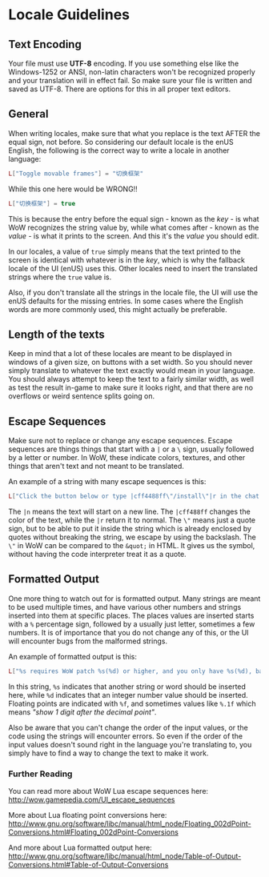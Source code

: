# Locale Guidelines  

## Text Encoding  
Your file must use **UTF-8** encoding. If you use something else like the Windows-1252 or ANSI, non-latin characters won't be recognized properly and your translation will in effect fail. So make sure your file is written and saved as UTF-8. There are options for this in all proper text editors. 


## General  
When writing locales, make sure that what you replace is the text AFTER the equal sign, not before. So considering our default locale is the enUS English, the following is the correct way to write a locale in another language:  
```Lua
L["Toggle movable frames"] = "切换框架"
```
While this one here would be WRONG!!  
```Lua
L["切换框架"] = true
```
This is because the entry before the equal sign - known as the *key* - is what WoW recognizes the string value by, while what comes after - known as the *value* - is what it prints to the screen. And this it's the *value* you should edit.  

In our locales, a value of `true` simply means that the text printed to the screen is identical with whatever is in the *key*, which is why the fallback locale of the UI (enUS) uses this. Other locales need to insert the translated strings where the `true` value is.  

Also, if you don't translate all the strings in the locale file, the UI will use the enUS defaults for the missing entries. In some cases where the English words are more commonly used, this might actually be preferable.  


## Length of the texts  
Keep in mind that a lot of these locales are meant to be displayed in windows of a given size, on buttons with a set width. So you should never simply translate to whatever the text exactly would mean in your language. You should always attempt to keep the text to a fairly similar width, as well as test the result in-game to make sure it looks right, and that there are no overflows or weird sentence splits going on.  


## Escape Sequences  
Make sure not to replace or change any escape sequences. Escape sequences are things things that start with a `|` or a `\` sign, usually followed by a letter or number. In WoW, these indicate colors, textures, and other things that aren't text and not meant to be translated.  

An example of a string with many escape sequences is this:  
```Lua
L["Click the button below or type |cff4488ff\"/install\"|r in the chat (without the quotes) followed by the Enter key to run the automatic chat window setup.|n|n"] = true
```
The `|n` means the text will start on a new line. The `|cff488ff` changes the color of the text, while the `|r` return it to normal. The `\"` means just a quote sign, but to be able to put it inside the string which is already enclosed by quotes without breaking the string, we escape by using the backslash. The `\"` in WoW can be compared to the `&quot;` in HTML. It gives us the symbol, without having the code interpreter treat it as a quote.  
 

## Formatted Output  
One more thing to watch out for is formatted output. Many strings are meant to be used multiple times, and have various other numbers and strings inserted into them at specific places. The places values are inserted starts with a `%` percentage sign, followed by a usually just letter, sometimes a few numbers. It is of importance that you do not change any of this, or the UI will encounter bugs from the malformed strings.  

An example of formatted output is this:  
```Lua
L["%s requires WoW patch %s(%d) or higher, and you only have %s(%d), bailing out!"] = true
```
In this string, `%s` indicates that another string or word should be inserted here, while `%d` indicates that an integer number value should be inserted. Floating points are indicated with `%f`, and sometimes values like `%.1f` which means *"show 1 digit after the decimal point"*.  

Also be aware that you can't change the order of the input values, or the code using the strings will encounter errors. So even if the order of the input values doesn't sound right in the language you're translating to, you simply have to find a way to change the text to make it work.  

### Further Reading  

You can read more about WoW Lua escape sequences here:  
<http://wow.gamepedia.com/UI_escape_sequences>  

More about Lua floating point conversions here:   
<http://www.gnu.org/software/libc/manual/html_node/Floating_002dPoint-Conversions.html#Floating_002dPoint-Conversions>  

And more about Lua formatted output here:  
<http://www.gnu.org/software/libc/manual/html_node/Table-of-Output-Conversions.html#Table-of-Output-Conversions>  
